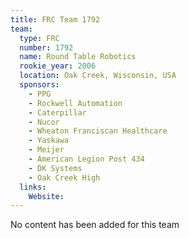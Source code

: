 ```yaml
---
title: FRC Team 1792
team:
  type: FRC
  number: 1792
  name: Round Table Robotics
  rookie_year: 2006
  location: Oak Creek, Wisconsin, USA
  sponsors:
    - PPG
    - Rockwell Automation
    - Caterpillar
    - Nucor
    - Wheaton Franciscan Healthcare
    - Yaskawa
    - Meijer
    - American Legion Post 434
    - DK Systems
    - Oak Creek High
  links:
    Website: 
---
```

No content has been added for this team